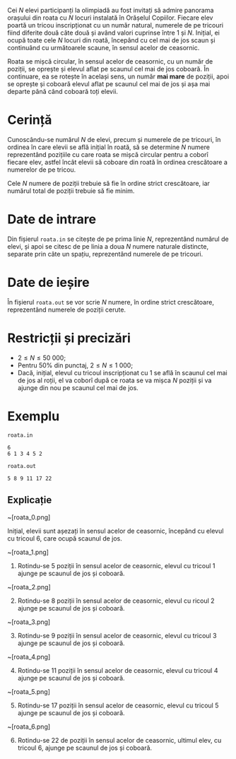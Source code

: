 Cei $N$ elevi participanți la olimpiadă au fost invitați să admire panorama orașului din roata cu $N$ locuri instalată în Orășelul Copiilor. Fiecare elev poartă un tricou inscripționat cu un număr natural, numerele de pe tricouri fiind diferite două câte două și având valori cuprinse între $1$ și $N$. Inițial, ei ocupă toate cele $N$ locuri din roată, începând cu cel mai de jos scaun și continuând cu următoarele scaune, în sensul acelor de ceasornic. 

Roata se mișcă circular, în sensul acelor de ceasornic, cu un număr de poziții, se oprește și elevul aflat pe scaunul cel mai de jos coboară. În continuare, ea se rotește în același sens, un număr **mai mare** de poziții, apoi se oprește și coboară elevul aflat pe scaunul cel mai de jos și așa mai departe până când coboară toți elevii.


# Cerință

Cunoscându-se numărul $N$ de elevi, precum și numerele de pe tricouri, în ordinea în care elevii se află inițial în roată, să se determine $N$ numere reprezentând pozițiile cu care roata se mișcă circular pentru a coborî fiecare elev, astfel încât elevii să coboare din roată în ordinea crescătoare a numerelor de pe tricou.

Cele $N$ numere de poziții trebuie să fie în ordine strict crescătoare, iar numărul total de poziții trebuie să
fie minim.


# Date de intrare

Din fișierul `roata.in` se citește de pe prima linie $N$, reprezentând numărul de elevi, și apoi se citesc de pe linia a doua $N$ numere naturale distincte, separate prin câte un spațiu, reprezentând numerele de pe tricouri.

# Date de ieșire

În fișierul `roata.out` se vor scrie $N$ numere, în ordine strict crescătoare, reprezentând numerele de poziții cerute.

# Restricții și precizări

* $2 \leq N \leq 50 \ 000$;
* Pentru $50\%$ din punctaj, $2 \leq N \leq 1 \ 000$;
* Dacă, inițial, elevul cu tricoul inscripționat cu $1$ se află în scaunul cel mai de jos al roții, el va coborî după ce roata se va mișca $N$ poziții și va ajunge din nou pe scaunul cel mai de jos.

# Exemplu

`roata.in`
```
6
6 1 3 4 5 2
```

`roata.out`
```
5 8 9 11 17 22
```

## Explicație

~[roata_0.png]

Inițial, elevii sunt așezați în sensul acelor de ceasornic, începând cu elevul cu tricoul $6$, care ocupă scaunul de jos.

~[roata_1.png]

1) Rotindu-se $5$ poziții în sensul acelor de ceasornic, elevul cu tricoul $1$ ajunge pe scaunul de jos și coboară.

~[roata_2.png]

2) Rotindu-se $8$ poziții în sensul acelor de ceasornic, elevul cu ricoul $2$ ajunge pe scaunul de jos și coboară.

~[roata_3.png]

3) Rotindu-se $9$ poziții în sensul acelor de ceasornic, elevul cu tricoul $3$ ajunge pe scaunul de jos și coboară.

~[roata_4.png]

4) Rotindu-se $11$ poziții în sensul acelor de ceasornic, elevul cu tricoul $4$ ajunge pe scaunul de jos și coboară.

~[roata_5.png]

5) Rotindu-se $17$ poziții în sensul acelor de ceasornic, elevul cu tricoul $5$ ajunge pe scaunul de jos și coboară.

~[roata_6.png]

6) Rotindu-se $22$ de poziții în sensul acelor de ceasornic, ultimul elev, cu tricoul $6$, ajunge pe scaunul de jos și coboară.

